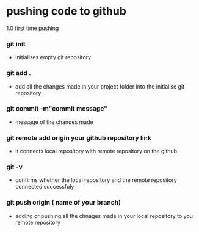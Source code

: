 # pushing code to github
1.0 first time pushing
### git init
+ initialises empty git repository
### git add .
+ add all the changes made in your project folder into the initialise git repository
### git commit -m"commit message"
+ message of the changes made
### git remote add origin your github repository link
+ it connects local repository with remote repository on the github
### git -v
+ confirms whether the local repository and the remote repository connected successfuly
### git push origin ( name of your branch)
+ adding or pushing all the chnages made in your local repository to you remote repository


